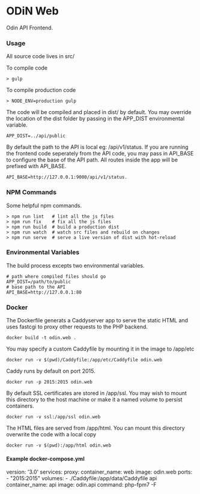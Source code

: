 # ODiN Web

Odin API Frontend.

### Usage

All source code lives in src/

To compile code
```
> gulp
```

To compile production code
```
> NODE_ENV=production gulp
```

The code will be compiled and placed in dist/ by default.  You may override the location of the dist folder by passing in the APP_DIST environmental variable.
```
APP_DIST=../api/public
```

By default the path to the API is local eg: /api/v1/status.  If you are running the frontend code seperately from the API code, you may pass in API_BASE to configure the base of the API path. All routes inside the app will be prefixed with API_BASE.
```
API_BASE=http://127.0.0.1:9000/api/v1/status.
```

### NPM Commands
Some helpful npm commands.

```
> npm run lint   # lint all the js files
> npm run fix    # fix all the js files
> npm run build  # build a production dist
> npm run watch  # watch src files and rebuild on changes
> npm run serve  # serve a live version of dist with hot-reload
```

### Environmental Variables

The build process excepts two environmental variables.
```
# path where compiled files should go
APP_DIST=/path/to/public
# base path to the API
API_BASE=http://127.0.0.1:80
```


### Docker

The Dockerfile generats a Caddyserver app to serve the static HTML and uses fastcgi to proxy other requests to the PHP backend.

```
docker build -t odin.web .
```

You may specify a custom Caddyfile by mounting it in the image to /app/etc
```
docker run -v $(pwd)/Caddyfile:/app/etc/Caddyfile odin.web
```

Caddy runs by default on port 2015.
```
docker run -p 2015:2015 odin.web
```

By default SSL certificates are stored in /app/ssl.  You may wish to mount this directory to the host machine or make it a named volume to persist containers.

```
docker run -v ssl:/app/ssl odin.web
```

The HTML files are served from /app/html.  You can mount this directory overwrite the code with a local copy
```
docker run -v $(pwd):/app/html odin.web
```


#### Example docker-compose.yml
version: '3.0'
services:
  proxy:
    container_name: web
    image: odin.web
    ports:
      - "2015:2015"
    volumes:
      - ./Caddyfile:/app/data/Caddyfile
  api
    container_name: api
    image: odin.api
    command: php-fpm7 -F



